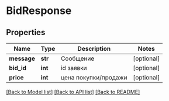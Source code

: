 # BidResponse

## Properties
Name | Type | Description | Notes
------------ | ------------- | ------------- | -------------
**message** | **str** | Сообщение | [optional] 
**bid_id** | **int** | id заявки | [optional] 
**price** | **int** | цена покупки/продажи | [optional] 

[[Back to Model list]](../README.md#documentation-for-models) [[Back to API list]](../README.md#documentation-for-api-endpoints) [[Back to README]](../README.md)



